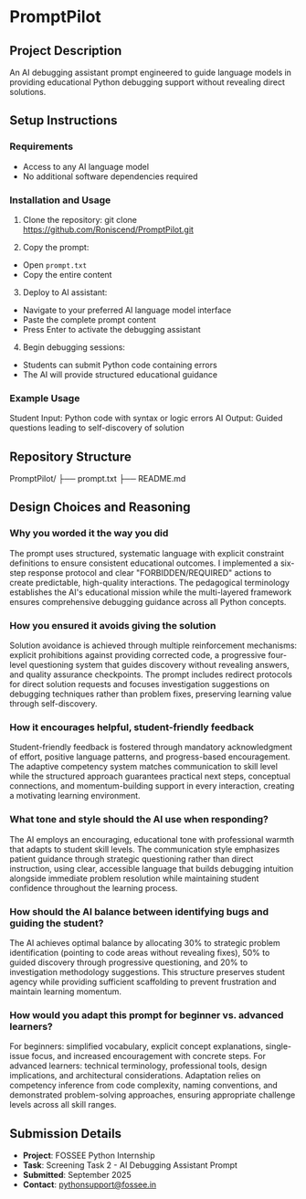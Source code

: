 # PromptPilot

## Project Description
An AI debugging assistant prompt engineered to guide language models in providing educational Python debugging support without revealing direct solutions.

## Setup Instructions

### Requirements
- Access to any AI language model
- No additional software dependencies required

### Installation and Usage

1. Clone the repository:
git clone https://github.com/Roniscend/PromptPilot.git

2. Copy the prompt:
- Open `prompt.txt`
- Copy the entire content

3. Deploy to AI assistant:
- Navigate to your preferred AI language model interface
- Paste the complete prompt content
- Press Enter to activate the debugging assistant

4. Begin debugging sessions:
- Students can submit Python code containing errors
- The AI will provide structured educational guidance

### Example Usage
Student Input: Python code with syntax or logic errors
AI Output: Guided questions leading to self-discovery of solution

## Repository Structure
PromptPilot/
├── prompt.txt
├── README.md 
## Design Choices and Reasoning

### Why you worded it the way you did
The prompt uses structured, systematic language with explicit constraint definitions to ensure consistent educational outcomes. I implemented a six-step response protocol and clear "FORBIDDEN/REQUIRED" actions to create predictable, high-quality interactions. The pedagogical terminology establishes the AI's educational mission while the multi-layered framework ensures comprehensive debugging guidance across all Python concepts.

### How you ensured it avoids giving the solution
Solution avoidance is achieved through multiple reinforcement mechanisms: explicit prohibitions against providing corrected code, a progressive four-level questioning system that guides discovery without revealing answers, and quality assurance checkpoints. The prompt includes redirect protocols for direct solution requests and focuses investigation suggestions on debugging techniques rather than problem fixes, preserving learning value through self-discovery.

### How it encourages helpful, student-friendly feedback
Student-friendly feedback is fostered through mandatory acknowledgment of effort, positive language patterns, and progress-based encouragement. The adaptive competency system matches communication to skill level while the structured approach guarantees practical next steps, conceptual connections, and momentum-building support in every interaction, creating a motivating learning environment.
### What tone and style should the AI use when responding?
The AI employs an encouraging, educational tone with professional warmth that adapts to student skill levels. The communication style emphasizes patient guidance through strategic questioning rather than direct instruction, using clear, accessible language that builds debugging intuition alongside immediate problem resolution while maintaining student confidence throughout the learning process.

### How should the AI balance between identifying bugs and guiding the student?
The AI achieves optimal balance by allocating 30% to strategic problem identification (pointing to code areas without revealing fixes), 50% to guided discovery through progressive questioning, and 20% to investigation methodology suggestions. This structure preserves student agency while providing sufficient scaffolding to prevent frustration and maintain learning momentum.

### How would you adapt this prompt for beginner vs. advanced learners?
For beginners: simplified vocabulary, explicit concept explanations, single-issue focus, and increased encouragement with concrete steps. For advanced learners: technical terminology, professional tools, design implications, and architectural considerations. Adaptation relies on competency inference from code complexity, naming conventions, and demonstrated problem-solving approaches, ensuring appropriate challenge levels across all skill ranges.

## Submission Details
- **Project**: FOSSEE Python Internship
- **Task**: Screening Task 2 - AI Debugging Assistant Prompt
- **Submitted**: September 2025
- **Contact**: pythonsupport@fossee.in
